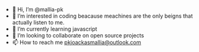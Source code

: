 - 👋 Hi, I’m @mallia-pk
- 👀 I’m interested in coding beacause meachines are the only beigns that actually listen to me.
- 🌱 I’m currently learning javascript
- 💞️ I’m looking to collaborate on open source projects
- 📫 How to reach me pkjoackasmallia@outlook.com

<!---
mallia-pk/mallia-pk is a ✨ special ✨ repository because its `README.md` (this file) appears on your GitHub profile.
You can click the Preview link to take a look at your changes.
--->

